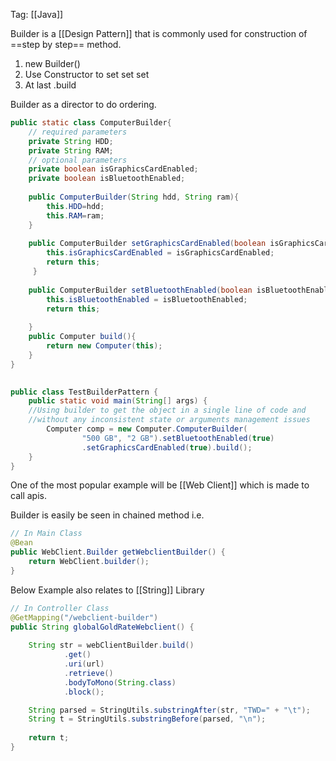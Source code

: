 Tag: [[Java]]

Builder is a [[Design Pattern]] that is commonly used for construction of ==step by step== method.

1. new Builder()
2. Use Constructor to set set set
3. At last .build

Builder as a director to do ordering.


``` java
public static class ComputerBuilder{  
	// required parameters  
    private String HDD;  
    private String RAM;  
    // optional parameters  
    private boolean isGraphicsCardEnabled;  
    private boolean isBluetoothEnabled;  
    
    public ComputerBuilder(String hdd, String ram){  
        this.HDD=hdd;  
        this.RAM=ram;  
    }  
    
    public ComputerBuilder setGraphicsCardEnabled(boolean isGraphicsCardEnabled) {  
        this.isGraphicsCardEnabled = isGraphicsCardEnabled;  
        return this;       
     }  
     
    public ComputerBuilder setBluetoothEnabled(boolean isBluetoothEnabled) {  
        this.isBluetoothEnabled = isBluetoothEnabled;  
	    return this;
        
    }  
    public Computer build(){  
	    return new Computer(this);  
    }  
}  
  
```



``` java
public class TestBuilderPattern {  
    public static void main(String[] args) {  
    //Using builder to get the object in a single line of code and   
    //without any inconsistent state or arguments management issues         
		Computer comp = new Computer.ComputerBuilder(  
                "500 GB", "2 GB").setBluetoothEnabled(true)  
                .setGraphicsCardEnabled(true).build();  
    }  
}
```


One of the most popular example will be [[Web Client]] which is made to call apis.

Builder is easily be seen in chained method i.e. 
``` Java
// In Main Class
@Bean
public WebClient.Builder getWebclientBuilder() {  
    return WebClient.builder();  
}

```

  Below Example also relates to [[String]] Library
  
``` Java
// In Controller Class
@GetMapping("/webclient-builder")  
public String globalGoldRateWebclient() {  
  
    String str = webClientBuilder.build()  
            .get()  
            .uri(url)  
            .retrieve()  
            .bodyToMono(String.class)  
            .block();  

    String parsed = StringUtils.substringAfter(str, "TWD=" + "\t");  
    String t = StringUtils.substringBefore(parsed, "\n");  
  
    return t;  
}
```


